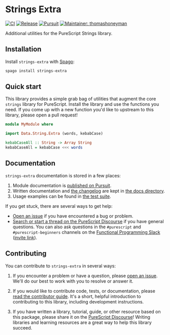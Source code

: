 # Strings Extra

[![CI](https://github.com/purescript-contrib/purescript-strings-extra/workflows/CI/badge.svg?branch=main)](https://github.com/purescript-contrib/purescript-strings-extra/actions?query=workflow%3ACI+branch%3Amain)
[![Release](http://img.shields.io/github/release/purescript-contrib/purescript-strings-extra.svg)](https://github.com/purescript-contrib/purescript-strings-extra/releases)
[![Pursuit](http://pursuit.purescript.org/packages/purescript-strings-extra/badge)](http://pursuit.purescript.org/packages/purescript-strings-extra)
[![Maintainer: thomashoneyman](https://img.shields.io/badge/maintainer-thomashoneyman-teal.svg)](http://github.com/thomashoneyman)

Additional utilities for the PureScript Strings library.

## Installation

Install `strings-extra` with [Spago](https://github.com/purescript/spago):

```sh
spago install strings-extra
```

## Quick start

This library provides a simple grab bag of utilities that augment the core `strings` library for PureScript. Install the library and use the functions you need. If you come up with a new function you'd like to upstream to this library, please open a pull request!

```purs
module MyModule where

import Data.String.Extra (words, kebabCase)

kebabCaseAll :: String -> Array String
kebabCaseAll = kebabCase <<< words
```

## Documentation

`strings-extra` documentation is stored in a few places:

1. Module documentation is [published on Pursuit](https://pursuit.purescript.org/packages/purescript-strings-extra).
2. Written documentation and [the changelog](./docs/CHANGELOG.md) are kept in [the docs directory](./docs).
3. Usage examples can be found in [the test suite](./test).

If you get stuck, there are several ways to get help:

- [Open an issue](https://github.com/purescript-contrib/purescript-strings-extra/issues) if you have encountered a bug or problem.
- [Search or start a thread on the PureScript Discourse](https://discourse.purescript.org) if you have general questions. You can also ask questions in the `#purescript` and `#purescript-beginners` channels on the [Functional Programming Slack](https://functionalprogramming.slack.com) ([invite link](https://fpchat-invite.herokuapp.com/)).

## Contributing

You can contribute to `strings-extra` in several ways:

1. If you encounter a problem or have a question, please [open an issue](https://github.com/purescript-contrib/purescript-strings-extra/issues). We'll do our best to work with you to resolve or answer it.

2. If you would like to contribute code, tests, or documentation, please [read the contributor guide](./.github/CONTRIBUTING.md). It's a short, helpful introduction to contributing to this library, including development instructions.

3. If you have written a library, tutorial, guide, or other resource based on this package, please share it on the [PureScript Discourse](https://discourse.purescript.org)! Writing libraries and learning resources are a great way to help this library succeed.
